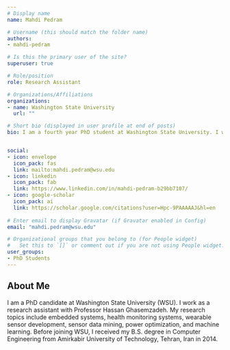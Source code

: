 ```yaml
---
# Display name
name: Mahdi Pedram

# Username (this should match the folder name)
authors:
- mahdi-pedram

# Is this the primary user of the site?
superuser: true

# Role/position
role: Research Assistant

# Organizations/Affiliations
organizations:
- name: Washington State University
  url: ""

# Short bio (displayed in user profile at end of posts)
bio: I am a fourth year PhD student at Washington State University. I work as a research assistant with Professor Hassan Ghasemzadeh. My research topics include embedded systems, health monitoring systems, wearable sensor development, sensor data mining, power optimization, and machine learning. I received my B.S. degree in Computer Cngineering from Amirkabir University of Technology, Tehran, Iran in 2014.    


social:
- icon: envelope
  icon_pack: fas
  link: mailto:mahdi.pedram@wsu.edu
- icon: linkedin
  icon_pack: fab
  link: https://www.linkedin.com/in/mahdi-pedram-b29bb7107/
- icon: google-scholar
  icon_pack: ai
  link: https://scholar.google.com/citations?user=Hpc-9PAAAAAJ&hl=en
 
# Enter email to display Gravatar (if Gravatar enabled in Config)
email: "mahdi.pedram@wsu.edu"

# Organizational groups that you belong to (for People widget)
#   Set this to `[]` or comment out if you are not using People widget.
user_groups:
- PhD Students
---
```

## About Me
I am a PhD candidate at Washington State University (WSU). I work as a research assistant with Professor Hassan Ghasemzadeh. My research topics include embedded systems, health monitoring systems, wearable sensor development, sensor data mining, power optimization, and machine learning. Before joining WSU, I received my B.S. degree in Computer Engineering from Amirkabir University of Technology, Tehran, Iran in 2014.